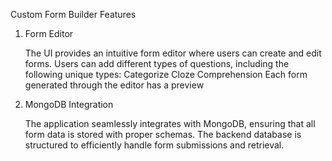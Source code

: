 Custom Form Builder
Features
1. Form Editor

    The UI provides an intuitive form editor where users can create and edit forms.
    Users can add different types of questions, including the following unique types:
        Categorize
        Cloze
        Comprehension
   Each form generated through the editor has a preview
2. MongoDB Integration

    The application seamlessly integrates with MongoDB, ensuring that all form data is stored with proper schemas.
    The backend database is structured to efficiently handle form submissions and retrieval.
